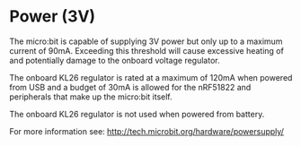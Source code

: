 # Power (3V)

The micro:bit is capable of supplying 3V power but only up to a maximum current of 90mA. Exceeding this threshold will cause excessive heating of and potentially damage to the onboard voltage regulator.

The onboard KL26 regulator is rated at a maximum of 120mA when powered from USB and a budget of 30mA is allowed for the nRF51822 and peripherals that make up the micro:bit itself.

The onboard KL26 regulator is not used when powered from battery.

For more information see: http://tech.microbit.org/hardware/powersupply/